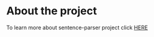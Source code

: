 # About the project
To learn more about sentence-parser project click [HERE](/Sentence-Parser/Sentence%20Parsing.pdf)

